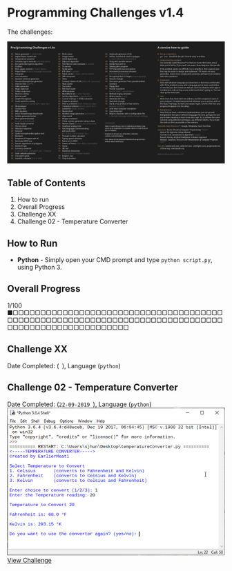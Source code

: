# Programming Challenges v1.4 

The challenges:

![programming challenges list](https://github.com/EarlierMeat1/programming-challenges-v1.4/blob/master/images/Programming%20Challenges.jpg)

## Table of Contents
1. How to run
2. Overall Progress
3. Challenge XX
4. Challenge 02 - Temperature Converter

## How to Run

* <b>Python</b> - Simply open your CMD prompt and type `python script.py`, using Python 3. 

## Overall Progress
1/100
■□□□□□□□□□□□□□□□□□□□□□□□□□□□□□□□□□□□□□□□□□□□□□□□□□□□□□□□□□□□□□□□□□□□□□□□□□□□□□□□□□□□□□□□□□□□□□□□□□□□

## Challenge XX 
Date Completed: (` `), Language (`python`)

## Challenge 02 - Temperature Converter 
Date Completed: (`22-09-2019 `), Language (`python`)
![Temperature Converter](https://github.com/EarlierMeat1/programming-challenges-v1.4/blob/master/images/02%20Temperature%20Converter.png?raw=true)  
[View Challenge](https://github.com/EarlierMeat1/programming-challenges-v1.4/tree/master/challenges/02%20Temperature%20Converter)
